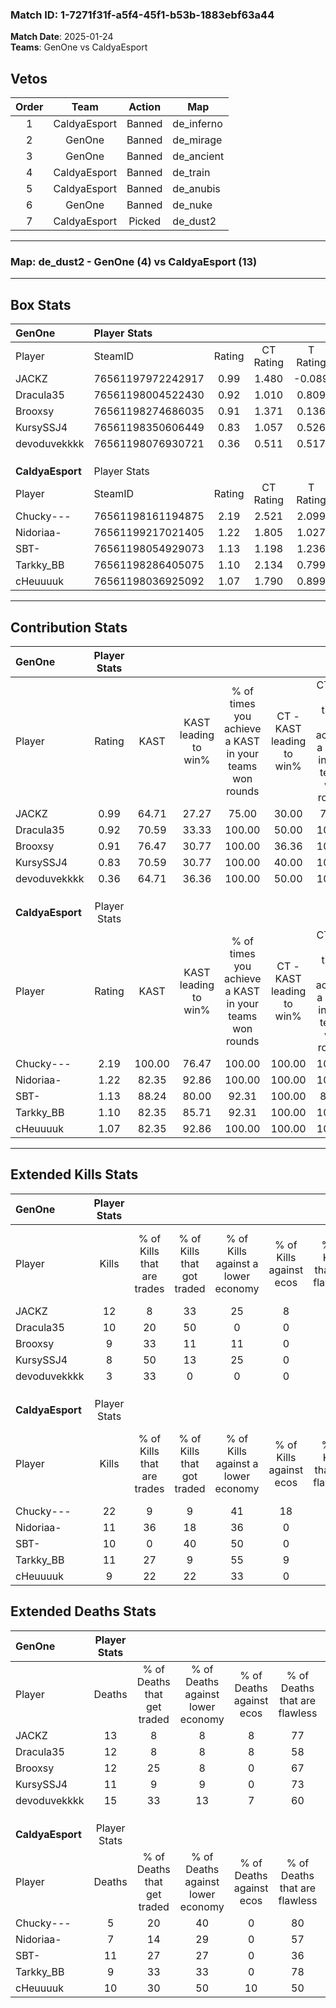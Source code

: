 ### Match ID: 1-7271f31f-a5f4-45f1-b53b-1883ebf63a44  
**Match Date**: 2025-01-24  
**Teams**: GenOne vs CaldyaEsport  

## Vetos  

| Order | Team | Action | Map |
| :---: | :--: | :----: | --- |
| 1 | CaldyaEsport | Banned | de_inferno |
| 2 | GenOne | Banned | de_mirage |
| 3 | GenOne | Banned | de_ancient |
| 4 | CaldyaEsport | Banned | de_train |
| 5 | CaldyaEsport | Banned | de_anubis |
| 6 | GenOne | Banned | de_nuke |
| 7 | CaldyaEsport | Picked | de_dust2 |

---  

### **Map**: de_dust2 - GenOne (4) vs CaldyaEsport (13)  
---  

## Box Stats  

| **GenOne**       | Player Stats      |        |           |          |        |       |       |         |        |      |     |
| :- | :- | :-: | :-: | :-: | :-: | :-: | :-: | :-: | :-: | :-: | :-: |
| Player           | SteamID           | Rating | CT Rating | T Rating |  KAST  |  ADR  | Kills | Assists | Deaths | K/D  | HS% |
| JACKZ            | 76561197972242917 |  0.99  |   1.480   |  -0.089  | 64.71  | 74.8  |  12   |    2    |   13   | 0.92 | 50  |
| Dracula35        | 76561198004522430 |  0.92  |   1.010   |  0.809   | 70.59  | 60.4  |  10   |    3    |   12   | 0.83 | 50  |
| Brooxsy          | 76561198274686035 |  0.91  |   1.371   |  0.136   | 76.47  | 57.3  |   9   |    5    |   12   | 0.75 | 88  |
| KursySSJ4        | 76561198350606449 |  0.83  |   1.057   |  0.526   | 70.59  | 52.9  |   8   |    3    |   11   | 0.73 | 75  |
| devoduvekkkk     | 76561198076930721 |  0.36  |   0.511   |  0.517   | 64.71  | 36.4  |   3   |    4    |   15   | 0.20 | 66  |
|                  |                   |        |           |          |        |       |       |         |        |      |     |
|                  |                   |        |           |          |        |       |       |         |        |      |     |
|                  |                   |        |           |          |        |       |       |         |        |      |     |
| **CaldyaEsport** | Player Stats      |        |           |          |        |       |       |         |        |      |     |
| Player           | SteamID           | Rating | CT Rating | T Rating |  KAST  |  ADR  | Kills | Assists | Deaths | K/D  | HS% |
| Chucky---        | 76561198161194875 |  2.19  |   2.521   |  2.099   | 100.00 | 127.2 |  22   |    5    |   5    | 4.40 | 45  |
| Nidoriaa-        | 76561199217021405 |  1.22  |   1.805   |  1.027   | 82.35  | 65.8  |  11   |    2    |   7    | 1.57 | 45  |
| SBT-             | 76561198054929073 |  1.13  |   1.198   |  1.236   | 88.24  | 70.8  |  10   |    6    |   11   | 0.91 | 60  |
| Tarkky_BB        | 76561198286405075 |  1.10  |   2.134   |  0.799   | 82.35  | 47.4  |  11   |    1    |   9    | 1.22 | 54  |
| cHeuuuuk         | 76561198036925092 |  1.07  |   1.790   |  0.899   | 82.35  | 68.5  |   9   |    7    |   10   | 0.90 | 55  |
---  

## Contribution Stats  

| **GenOne**       | Player Stats |        |                      |                                                        |                           |                                                             |                          |                                                            |
| :- | :-: | :-: | :-: | :-: | :-: | :-: | :-: | :-: |
| Player           |    Rating    |  KAST  | KAST leading to win% | % of times you achieve a KAST in your teams won rounds | CT - KAST leading to win% | CT - % of times you achieve a KAST in your teams won rounds | T - KAST leading to win% | T - % of times you achieve a KAST in your teams won rounds |
| JACKZ            |     0.99     | 64.71  |        27.27         |                         75.00                          |           30.00           |                            75.00                            |           0.00           |                            0.00                            |
| Dracula35        |     0.92     | 70.59  |        33.33         |                         100.00                         |           50.00           |                           100.00                            |           0.00           |                            0.00                            |
| Brooxsy          |     0.91     | 76.47  |        30.77         |                         100.00                         |           36.36           |                           100.00                            |           0.00           |                            0.00                            |
| KursySSJ4        |     0.83     | 70.59  |        30.77         |                         100.00                         |           40.00           |                           100.00                            |           0.00           |                            0.00                            |
| devoduvekkkk     |     0.36     | 64.71  |        36.36         |                         100.00                         |           50.00           |                           100.00                            |           0.00           |                            0.00                            |
|                  |              |        |                      |                                                        |                           |                                                             |                          |                                                            |
|                  |              |        |                      |                                                        |                           |                                                             |                          |                                                            |
|                  |              |        |                      |                                                        |                           |                                                             |                          |                                                            |
| **CaldyaEsport** | Player Stats |        |                      |                                                        |                           |                                                             |                          |                                                            |
| Player           |    Rating    |  KAST  | KAST leading to win% | % of times you achieve a KAST in your teams won rounds | CT - KAST leading to win% | CT - % of times you achieve a KAST in your teams won rounds | T - KAST leading to win% | T - % of times you achieve a KAST in your teams won rounds |
| Chucky---        |     2.19     | 100.00 |        76.47         |                         100.00                         |          100.00           |                           100.00                            |          66.67           |                           100.00                           |
| Nidoriaa-        |     1.22     | 82.35  |        92.86         |                         100.00                         |          100.00           |                           100.00                            |          88.89           |                           100.00                           |
| SBT-             |     1.13     | 88.24  |        80.00         |                         92.31                          |          100.00           |                            80.00                            |          72.73           |                           100.00                           |
| Tarkky_BB        |     1.10     | 82.35  |        85.71         |                         92.31                          |          100.00           |                           100.00                            |          77.78           |                           87.50                            |
| cHeuuuuk         |     1.07     | 82.35  |        92.86         |                         100.00                         |          100.00           |                           100.00                            |          88.89           |                           100.00                           |
---  

## Extended Kills Stats  

| **GenOne**       | Player Stats |                            |                            |                                    |                         |                              |                                 |                                       |                    |           |
| :- | :-: | :-: | :-: | :-: | :-: | :-: | :-: | :-: | :-: | :-: |
| Player           |    Kills     | % of Kills that are trades | % of Kills that got traded | % of Kills against a lower economy | % of Kills against ecos | % of Kills that are flawless | % of Kills that are close duels | % of Kills that are assisted by flash | Pistol Round Kills | AWP Kills |
| JACKZ            |      12      |             8              |             33             |                 25                 |            8            |              33              |                0                |                   8                   |         0          |     1     |
| Dracula35        |      10      |             20             |             50             |                 0                  |            0            |              70              |               20                |                   0                   |         0          |     1     |
| Brooxsy          |      9       |             33             |             11             |                 11                 |            0            |              89              |                0                |                   0                   |         0          |     0     |
| KursySSJ4        |      8       |             50             |             13             |                 25                 |            0            |              50              |               13                |                   0                   |         2          |     1     |
| devoduvekkkk     |      3       |             33             |             0              |                 0                  |            0            |              33              |                0                |                  33                   |         0          |     1     |
|                  |              |                            |                            |                                    |                         |                              |                                 |                                       |                    |           |
|                  |              |                            |                            |                                    |                         |                              |                                 |                                       |                    |           |
|                  |              |                            |                            |                                    |                         |                              |                                 |                                       |                    |           |
| **CaldyaEsport** | Player Stats |                            |                            |                                    |                         |                              |                                 |                                       |                    |           |
| Player           |    Kills     | % of Kills that are trades | % of Kills that got traded | % of Kills against a lower economy | % of Kills against ecos | % of Kills that are flawless | % of Kills that are close duels | % of Kills that are assisted by flash | Pistol Round Kills | AWP Kills |
| Chucky---        |      22      |             9              |             9              |                 41                 |           18            |              73              |                5                |                   0                   |         5          |     2     |
| Nidoriaa-        |      11      |             36             |             18             |                 36                 |            0            |              73              |                0                |                   9                   |         0          |     4     |
| SBT-             |      10      |             0              |             40             |                 50                 |            0            |              40              |               20                |                   0                   |         0          |     1     |
| Tarkky_BB        |      11      |             27             |             9              |                 55                 |            9            |              73              |                9                |                   0                   |         0          |     1     |
| cHeuuuuk         |      9       |             22             |             22             |                 33                 |            0            |              67              |               11                |                  11                   |         1          |     2     |
## Extended Deaths Stats  

| **GenOne**       | Player Stats |                             |                                   |                          |                               |                            |                           |               |
| :- | :-: | :-: | :-: | :-: | :-: | :-: | :-: | :-: |
| Player           |    Deaths    | % of Deaths that get traded | % of Deaths against lower economy | % of Deaths against ecos | % of Deaths that are flawless | % of Deaths that are close | % of Deaths while blinded | Deaths to AWP |
| JACKZ            |      13      |              8              |                 8                 |            8             |              77               |             15             |             8             |       1       |
| Dracula35        |      12      |              8              |                 8                 |            8             |              58               |             8              |             8             |       1       |
| Brooxsy          |      12      |             25              |                 8                 |            0             |              67               |             0              |             0             |       0       |
| KursySSJ4        |      11      |              9              |                 9                 |            0             |              73               |             0              |             0             |       1       |
| devoduvekkkk     |      15      |             33              |                13                 |            7             |              60               |             13             |             0             |       3       |
|                  |              |                             |                                   |                          |                               |                            |                           |               |
|                  |              |                             |                                   |                          |                               |                            |                           |               |
|                  |              |                             |                                   |                          |                               |                            |                           |               |
| **CaldyaEsport** | Player Stats |                             |                                   |                          |                               |                            |                           |               |
| Player           |    Deaths    | % of Deaths that get traded | % of Deaths against lower economy | % of Deaths against ecos | % of Deaths that are flawless | % of Deaths that are close | % of Deaths while blinded | Deaths to AWP |
| Chucky---        |      5       |             20              |                40                 |            0             |              80               |             0              |             0             |       0       |
| Nidoriaa-        |      7       |             14              |                29                 |            0             |              57               |             29             |             0             |       1       |
| SBT-             |      11      |             27              |                27                 |            0             |              36               |             0              |             9             |       1       |
| Tarkky_BB        |      9       |             33              |                33                 |            0             |              78               |             11             |             0             |       0       |
| cHeuuuuk         |      10      |             30              |                50                 |            10            |              50               |             0              |            10             |       0       |
